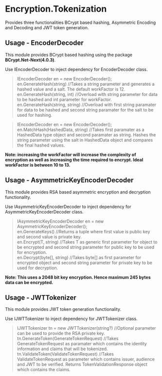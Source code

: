 Encryption.Tokenization
========================
Provides three functionalities BCrypt based hashing, Asymmetric Encoding and Decoding and JWT token generation.

Usage - EncoderDecoder
----------------------
This module provides BCrypt based hashing using the package **BCrypt.Net-Next(4.0.3)**.

Use IEncoderDecoder to inject dependency for EncoderDecoder class.

> IEncoderDecoder en = new EncoderDecoder();  
en.GenerateHash(string) //Takes a string parameter and generates a hashed value and a salt. The default workFactor is 12.  
en.GenerateHash(string, int) //Overload with string parameter for data to be hashed and int parameter for workFactor.  
en.GenerateHash(string, string) //Overload with first string paramater for data to be hashed and second string paramater for the salt to be used for hashing.  
  
> IEncoderDecoder en = new EncoderDecoder();
en.MatchHash(HashedData, string) //Takes first paramater as a HashedData type object and second paramater as string. Hashes the string parameter using the salt in HashedData object and compares the final hashed values.  
  
**Note: increasing the workFactor will increase the complexity of encryption as well as increasing the time required to encrypt. Ideal workFactor is between 10 to 13.**  

Usage - AsymmetricKeyEncoderDecoder
------------------------------------
This module provides RSA based asymmetric encryption and decryption functionality.

Use IAsymmetricKeyEncoderDecoder to inject dependency for AsymmetricKeyEncoderDecoder class.

> IAsymmetricKeyEncoderDecoder en = new AsymmetricKeyEncoderDecoder();  
en.GenerateKeys() //Returns a tuple where first value is public key and second value is private key.  
en.Encrypt<T>(T, string) //Takes T as generic first parameter for object to be encrypted and second string parameter for public key to be used for encryption.  
en.Decrypt<T>(byte[], string) //Takes byte[] as first parameter for encrypted object and second string parameter for private key to be used for decryption.
  
**Note: This uses a 2048 bit key encryption. Hence maximum 245 bytes data can be encrypted.**  

Usage - JWTTokenizer
---------------------
This module provides JWT token generation functionality.

Use IJWTTokenizer to inject dependency for JWTTokenizer class.  

> IJWTTokenizer tn = new JWTTokenizer(string?) //Optional parameter can be used to provide the RSA private key.  
tn.GenerateToken(GenerateTokenRequest) //Takes GenerateTokenRequest as paramater which contains the identity information and claims that will be tokenized.  
tn.ValidateToken(ValidateTokenRequest) //Takes ValidateTokenRequest as parameter which contains issuer, audience and JWT to be verified. Returns TokenValidationResponse object which contains the claims.  
  
